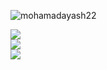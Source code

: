 <p align="left"> <img src="https://komarev.com/ghpvc/?username=mohamadayash22&label=Profile%20views&color=0e75b6&style=flat" alt="mohamadayash22" /> </p>

![](https://github-readme-stats.vercel.app/api/top-langs/?username=mohamadayash22&theme=dark&hide_border=false&include_all_commits=false&count_private=false&layout=compact)<br>
![](https://github-readme-stats.vercel.app/api?username=mohamadayash22&theme=dark&hide_border=false&include_all_commits=false&count_private=false)<br>
![](https://github-readme-streak-stats.herokuapp.com/?user=mohamadayash22&theme=dark&hide_border=false)
